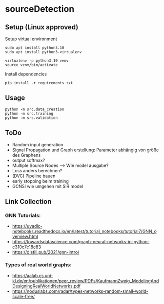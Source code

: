 # sourceDetection

## Setup (Linux approved)

Setup virtual environment
```
sudo apt install python3.10
sudo apt install python3-virtualenv

virtualenv -p python3.10 venv
source venv/bin/activate
```

Install dependencies
```
pip install -r requirements.txt
```

## Usage

```
python -m src.data_creation
python -m src.training
python -m src.validation
```

## ToDo

- Random input generation
- Signal Propagation und Graph erstellung: Parameter abhängig von größe des Graphens
- output softmax?
- Multiple Source Nodes --> Wie model ausgabe?
- Loss anders berechnen?
- (DVC) Pipeline bauen
- early stopping beim training
- GCNSI wie umgehen mit SIR model


## Link Collection
### GNN Tutorials:
- https://uvadlc-notebooks.readthedocs.io/en/latest/tutorial_notebooks/tutorial7/GNN_overview.html
- https://towardsdatascience.com/graph-neural-networks-in-python-c310c7c18c83
- https://distill.pub/2021/gnn-intro/

### Types of real world graphs:
- https://aalab.cs.uni-kl.de/en/publikationen/peer_review/PDFs/KaufmannZweig_ModelingAndDesigningRealWorldNetworks.pdf
- https://noduslabs.com/radar/types-networks-random-small-world-scale-free/


